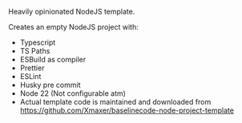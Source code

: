 Heavily opinionated NodeJS template.

Creates an empty NodeJS project with:

- Typescript
- TS Paths
- ESBuild as compiler
- Prettier
- ESLint
- Husky pre commit
- Node 22 (Not configurable atm)
- Actual template code is maintained and downloaded from https://github.com/Xmaxer/baselinecode-node-project-template
